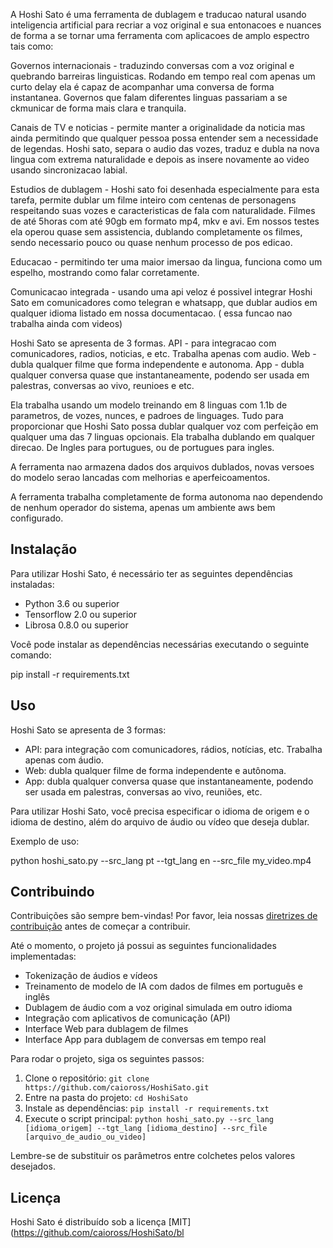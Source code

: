 A Hoshi Sato é uma ferramenta de dublagem e traducao natural usando inteligencia artificial para recriar a voz original e sua entonacoes e nuances de forma a se tornar uma ferramenta com aplicacoes de amplo espectro tais como:

Governos internacionais - traduzindo conversas com a voz original e quebrando barreiras linguisticas. Rodando em tempo real com apenas um curto delay ela é capaz de acompanhar uma conversa de forma instantanea. Governos que falam diferentes linguas passariam a se ckmunicar de forma mais clara e tranquila.

Canais de TV e noticias - permite manter a originalidade da noticia mas ainda permitindo que qualquer pessoa possa entender sem a necessidade de legendas. Hoshi sato, separa o audio das vozes, traduz e dubla na nova lingua com extrema naturalidade e depois as insere novamente ao video usando sincronizacao labial.

Estudios de dublagem - Hoshi sato foi desenhada especialmente para esta tarefa, permite dublar um filme inteiro com centenas de personagens respeitando suas vozes e caracteristicas de fala com naturalidade. Filmes de até 5horas com até 90gb em formato mp4, mkv e avi. Em nossos testes ela operou quase sem assistencia, dublando completamente os filmes, sendo necessario pouco ou quase nenhum processo de pos edicao.

Educacao - permitindo ter uma maior imersao da lingua, funciona como um espelho, mostrando como falar corretamente.

Comunicacao integrada - usando uma api veloz é possivel integrar Hoshi Sato em comunicadores como telegran e whatsapp, que dublar audios em qualquer idioma listado em nossa documentacao. ( essa funcao nao trabalha ainda com videos)

Hoshi Sato se apresenta de 3 formas.
API - para integracao com comunicadores, radios, noticias, e etc. Trabalha apenas com audio. 
Web - dubla qualquer filme que forma independente e autonoma.
App - dubla qualquer conversa quase que instantaneamente, podendo ser usada em palestras, conversas ao vivo, reunioes e etc.

Ela trabalha usando um modelo treinando em 8 linguas com 1.1b de parametros, de vozes, nunces, e padroes de linguages. Tudo para proporcionar que Hoshi Sato possa dublar qualquer voz com perfeição em qualquer uma das 7 linguas opcionais. 
Ela trabalha dublando em qualquer direcao. De Ingles para portugues, ou de portugues para ingles. 

A ferramenta nao armazena dados dos arquivos dublados, novas versoes do modelo serao lancadas com melhorias e aperfeicoamentos. 

A ferramenta trabalha completamente de forma autonoma nao dependendo de nenhum operador do sistema, apenas um ambiente aws bem configurado.

## Instalação

Para utilizar Hoshi Sato, é necessário ter as seguintes dependências instaladas:
- Python 3.6 ou superior
- Tensorflow 2.0 ou superior
- Librosa 0.8.0 ou superior

Você pode instalar as dependências necessárias executando o seguinte comando:

pip install -r requirements.txt

## Uso

Hoshi Sato se apresenta de 3 formas:
- API: para integração com comunicadores, rádios, notícias, etc. Trabalha apenas com áudio.
- Web: dubla qualquer filme de forma independente e autônoma.
- App: dubla qualquer conversa quase que instantaneamente, podendo ser usada em palestras, conversas ao vivo, reuniões, etc.

Para utilizar Hoshi Sato, você precisa especificar o idioma de origem e o idioma de destino, além do arquivo de áudio ou vídeo que deseja dublar.

Exemplo de uso:

python hoshi_sato.py --src_lang pt --tgt_lang en --src_file my_video.mp4

## Contribuindo

Contribuições são sempre bem-vindas! Por favor, leia nossas [diretrizes de contribuição](https://github.com/caioross/HoshiSato/blob/master/CONTRIBUTING.md) antes de começar a contribuir.

Até o momento, o projeto já possui as seguintes funcionalidades implementadas:
- Tokenização de áudios e vídeos
- Treinamento de modelo de IA com dados de filmes em português e inglês
- Dublagem de áudio com a voz original simulada em outro idioma
- Integração com aplicativos de comunicação (API)
- Interface Web para dublagem de filmes
- Interface App para dublagem de conversas em tempo real

Para rodar o projeto, siga os seguintes passos:
1. Clone o repositório: `git clone https://github.com/caioross/HoshiSato.git`
2. Entre na pasta do projeto: `cd HoshiSato`
3. Instale as dependências: `pip install -r requirements.txt`
4. Execute o script principal: `python hoshi_sato.py --src_lang [idioma_origem] --tgt_lang [idioma_destino] --src_file [arquivo_de_audio_ou_video]`

Lembre-se de substituir os parâmetros entre colchetes pelos valores desejados.

## Licença

Hoshi Sato é distribuído sob a licença [MIT](https://github.com/caioross/HoshiSato/bl
